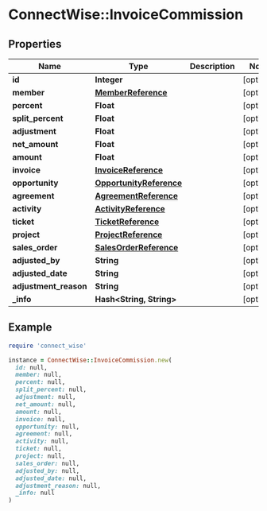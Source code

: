 # ConnectWise::InvoiceCommission

## Properties

| Name | Type | Description | Notes |
| ---- | ---- | ----------- | ----- |
| **id** | **Integer** |  | [optional] |
| **member** | [**MemberReference**](MemberReference.md) |  | [optional] |
| **percent** | **Float** |  | [optional] |
| **split_percent** | **Float** |  | [optional] |
| **adjustment** | **Float** |  | [optional] |
| **net_amount** | **Float** |  | [optional] |
| **amount** | **Float** |  | [optional] |
| **invoice** | [**InvoiceReference**](InvoiceReference.md) |  | [optional] |
| **opportunity** | [**OpportunityReference**](OpportunityReference.md) |  | [optional] |
| **agreement** | [**AgreementReference**](AgreementReference.md) |  | [optional] |
| **activity** | [**ActivityReference**](ActivityReference.md) |  | [optional] |
| **ticket** | [**TicketReference**](TicketReference.md) |  | [optional] |
| **project** | [**ProjectReference**](ProjectReference.md) |  | [optional] |
| **sales_order** | [**SalesOrderReference**](SalesOrderReference.md) |  | [optional] |
| **adjusted_by** | **String** |  | [optional] |
| **adjusted_date** | **String** |  | [optional] |
| **adjustment_reason** | **String** |  | [optional] |
| **_info** | **Hash&lt;String, String&gt;** |  | [optional] |

## Example

```ruby
require 'connect_wise'

instance = ConnectWise::InvoiceCommission.new(
  id: null,
  member: null,
  percent: null,
  split_percent: null,
  adjustment: null,
  net_amount: null,
  amount: null,
  invoice: null,
  opportunity: null,
  agreement: null,
  activity: null,
  ticket: null,
  project: null,
  sales_order: null,
  adjusted_by: null,
  adjusted_date: null,
  adjustment_reason: null,
  _info: null
)
```

